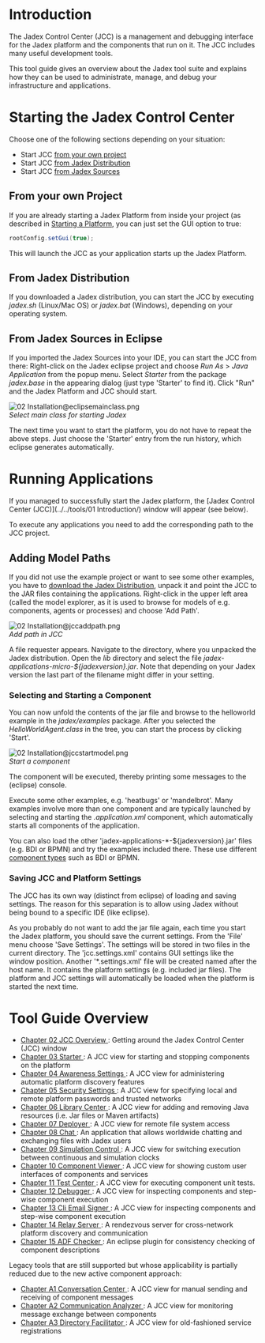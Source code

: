 # Introduction

The Jadex Control Center (JCC) is a management and debugging interface for the Jadex platform and the components that run on it. The JCC includes many useful development tools. 

This tool guide gives an overview about the Jadex tool suite and explains how they can be used to administrate, manage, and debug your infrastructure and applications.

# Starting the Jadex Control Center
Choose one of the following sections depending on your situation:

  - Start JCC [from your own project](#from-your-own-project)
  - Start JCC [from Jadex Distribution](#from-jadex-distribution)
  - Start JCC [from Jadex Sources](#from-jadex-sources)

## From your own Project
If you are already starting a Jadex Platform from inside your project (as described in [Starting a Platform](../../platform/platform/#starting-a-platform), you can just set the GUI option to true:
```java
rootConfig.setGui(true);
```
This will launch the JCC as your application starts up the Jadex Platform.

## From Jadex Distribution
If you downloaded a Jadex distribution, you can start the JCC by executing *jadex.sh* (Linux/Mac OS) or *jadex.bat* (Windows), depending on your operating system.
 
## From Jadex Sources in Eclipse
If you imported the Jadex Sources into your IDE, you can start the JCC from there:
Right-click on the Jadex eclipse project and choose *Run As* &gt; *Java Application* from the popup menu. 
Select *Starter* from the package *jadex.base* in the appearing dialog (just type 'Starter' to find it).
Click "Run" and the Jadex Platform and JCC should start.

![02 Installation@eclipsemainclass.png](eclipsemainclass.png)  
*Select main class for starting Jadex*

The next time you want to start the platform, you do not have to repeat the above steps. Just choose the 'Starter' entry from the run history, which eclipse generates automatically.

# Running Applications
If you managed to successfully start the Jadex platform, the [Jadex Control Center (JCC)](../../tools/01 Introduction/) window will appear (see below).

To execute any applications you need to add the corresponding path to the JCC project. 

## Adding Model Paths
If you did not use the example project or want to see some other examples, you have to [download the Jadex Distribution](${URLACDownloadPage}), unpack it and point the JCC to the JAR files containing the applications.
Right-click in the upper left area (called the model explorer, as it is used to browse for models of e.g. components, agents or processes) and choose 'Add Path'.

![02 Installation@jccaddpath.png](jccaddpath.png)  
*Add path in JCC*

A file requester appears. Navigate to the directory, where you unpacked the Jadex distribution. 
Open the *lib* directory and select the file *jadex-applications-micro-${jadexversion}.jar*. 
Note that depending on your Jadex version the last part of the filename might differ in your setting. 

### Selecting and Starting a Component
You can now unfold the contents of the jar file and browse to the helloworld example in the *jadex/examples* package.
After you selected the *HelloWorldAgent.class* in the tree, you can start the process by clicking 'Start'.

![02 Installation@jccstartmodel.png](jccstartmodel.png)  
*Start a component*

The component will be executed, thereby printing some messages to the (eclipse) console.

Execute some other examples, e.g. 'heatbugs' or 'mandelbrot'. Many examples involve more than one component and are typically launched by selecting and starting the *.application.xml* component, which automatically starts all components of the application.

You can also load the other 'jadex-applications-*-${jadexversion}.jar' files (e.g. BDI or BPMN) and try the examples included there. These use different [component types](../../component-types/component-types) such as BDI or BPMN.

### Saving JCC and Platform Settings

The JCC has its own way (distinct from eclipse) of loading and saving settings. The reason for this separation is to allow using Jadex without being bound to a specific IDE (like eclipse).

As you probably do not want to add the jar file again, each time you start the Jadex platform, you should save the current settings. From the 'File' menu choose 'Save Settings'. The settings will be stored in two files in the current directory. The 'jcc.settings.xml' contains GUI settings like the window position. Another '*.settings.xml' file will be created named after the host name. It contains the platform settings (e.g. included jar files). The platform and JCC settings will automatically be loaded when the platform is started the next time.

# Tool Guide Overview

-   [Chapter 02 JCC Overview ](../02%20JCC%20Overview) : Getting around the Jadex Control Center (JCC) window
-   [Chapter 03 Starter ](../03%20Starter) : A JCC view for starting and stopping components on the platform
-   [Chapter 04 Awareness Settings ](../04%20Awareness%20Settings) : A JCC view for administering automatic platform discovery features
-   [Chapter 05 Security Settings  ](../05%20Security%20Settings) : A JCC view for specifying local and remote platform passwords and trusted networks
-   [Chapter 06 Library Center ](../06%20Library%20Center) : A JCC view for adding and removing Java resources (i.e. Jar files or Maven artifacts)
-   [Chapter 07 Deployer ](../07%20Deployer) : A JCC view for remote file system access
-   [Chapter 08 Chat ](../08%20Chat) : An application that allows worldwide chatting and exchanging files with Jadex users
-   [Chapter 09 Simulation Control ](../09%20Simulation%20Control) : A JCC view for switching execution between continuous and simulation clocks
-   [Chapter 10 Component Viewer ](../10%20Component%20Viewer) : A JCC view for showing custom user interfaces of components and services
-   [Chapter 11 Test Center ](../11%20Test%20Center) : A JCC view for executing component unit tests.
-   [Chapter 12 Debugger ](../12%20Debugger) : A JCC view for inspecting components and step-wise component execution
-   [Chapter 13 Cli Email Signer ](../13%20Cli%20Email%20Signer) : A JCC view for inspecting components and step-wise component execution
-   [Chapter 14 Relay Server ](../14%20Relay%20Server) : A rendezvous server for cross-network platform discovery and communication
-   [Chapter 15 ADF Checker ](../15%20ADF%20Checker) : An eclipse plugin for consistency checking of component descriptions

Legacy tools that are still supported but whose applicability is partially reduced due to the new active component approach:

-   [Chapter A1 Conversation Center ](../A1%20Conversation%20Center) : A JCC view for manual sending and receiving of component messages
-   [Chapter A2 Communication Analyzer ](../A2%20Communication%20Analyzer) : A JCC view for monitoring message exchange between components
-   [Chapter A3 Directory Facilitator ](../A3%20Directory%20Facilitator) : A JCC view for old-fashioned service registrations